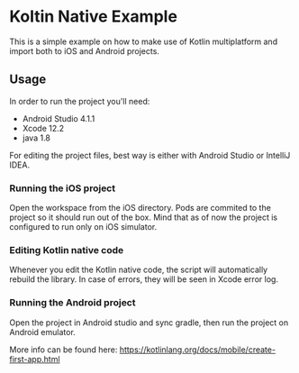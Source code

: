 # Koltin Native Example
This is a simple example on how to make use of Kotlin multiplatform and import both to iOS and Android projects.

## Usage
In order to run the project you'll need:
- Android Studio 4.1.1
- Xcode 12.2
- java 1.8

For editing the project files, best way is either with Android Studio or IntelliJ IDEA.

### Running the iOS project
Open the workspace from the iOS directory. Pods are commited to the project so it should run out of the box. Mind that as of now the project is configured to run only on iOS simulator.

### Editing Kotlin native code
Whenever you edit the Kotlin native code, the script will automatically rebuild the library. In case of errors, they will be seen in Xcode error log. 

### Running the Android project
Open the project in Android studio and sync gradle, then run the project on Android emulator. 

More info can be found here:
https://kotlinlang.org/docs/mobile/create-first-app.html
